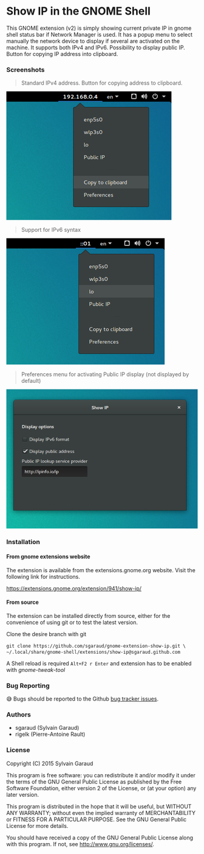 # Show IP in the GNOME Shell

This GNOME extension (v2) is simply showing current private IP in
gnome shell status bar if Network Manager is used.  It has a popup
menu to select manually the network device to display if several are
activated on the machine. It supports both IPv4 and IPv6. Possibility to 
display public IP. Button for copying IP address into clipboard.

### Screenshots

> Standard IPv4 address. Button for copying address to clipboard.

![show ip extension on gnome shell, ipv4](show_ipv4_screenshot.png?raw=true
 "Show IPv4 gnome extension")

> Support for IPv6 syntax

![show ip extension on gnome shell, ipv6 compatible](show_ipv6_screenshot.png?raw=true
 "Show IPv6 gnome extension")

> Preferences menu for activating Public IP display (not displayed by default)

![show ip extension preference menu](show_ip_pref_menu_screenshot.png?raw=true
 "Show IP pref menu gnome extension")


### Installation

#### From gnome extensions website

The extension is available from the
extensions.gnome.org website. Visit the following link for
instructions.

https://extensions.gnome.org/extension/941/show-ip/

#### From source

The extension can be installed directly from source,
either for the convenience of using git or to test the latest version.

Clone the desire branch with git

    git clone https://github.com/sgaraud/gnome-extension-show-ip.git \
    ~/.local/share/gnome-shell/extensions/show-ip@sgaraud.github.com


A Shell reload is required <code>Alt+F2 r Enter</code> and extension
has to be enabled with *gnome-tweak-tool*

### Bug Reporting

:sweat_smile: Bugs should be reported to the Github [bug tracker
issues](https://github.com/sgaraud/gnome-extension-show-ip/issues).

### Authors

  * sgaraud (Sylvain Garaud)
  * rigelk (Pierre-Antoine Rault)

### License

Copyright (C) 2015 Sylvain Garaud

This program is free software: you can redistribute it and/or modify it under the terms of the GNU General Public License as published by the Free Software Foundation, either version 2 of the License, or (at your option) any later version.

This program is distributed in the hope that it will be useful, but WITHOUT ANY WARRANTY; without even the implied warranty of MERCHANTABILITY or FITNESS FOR A PARTICULAR PURPOSE. See the GNU General Public License for more details.

You should have received a copy of the GNU General Public License along with this program. If not, see http://www.gnu.org/licenses/.
